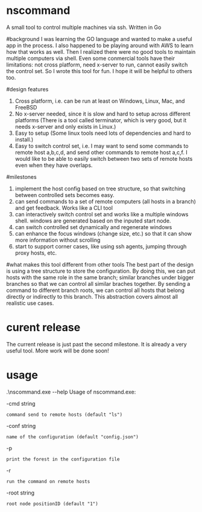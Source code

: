 # nscommand
A small tool to control multiple machines via ssh. Written in Go

#background
I was learning the GO language and wanted to make a useful app in the process.
I also happened to be playing around with AWS to learn how that works as well. Then I realized there were no good tools to maintain multiple computers via shell. Even some conmercial tools have their limitations: not cross platform, need x-server to run, cannot easily switch the control set.
So I wrote this tool for fun. I hope it will be helpful to others too.

#design features
1. Cross platform, i.e. can be run at least on Windows, Linux, Mac, and FreeBSD
2. No x-server needed, since it is slow and hard to setup across different platforms (There is a tool called terminator, which is very good, but it needs x-server and only exists in Linux.)
3. Easy to setup (Some linux tools need lots of dependencies and hard to install.)
4. Easy to switch control set, i.e. I may want to send some commands to remote host a,b,c,d, and send other commands to remote host a,c,f. I would like to be able to easily switch between two sets of remote hosts even when they have overlaps.


#milestones
1. implement the host config based on tree structure, so that switching between controlled sets becomes easy.
2. can send commands to a set of remote computers (all hosts in a branch) and get feedback. Works like a CLI tool
3. can interactively switch control set and works like a multiple windows shell. windows are generated based on the inputed start node.
4. can switch controlled set dynamically and regenerate windows
5. can enhance the focus windows (change size, etc.) so that it can show more information without scrolling
6. start to support corner cases, like using ssh agents, jumping through proxy hosts, etc.

#what makes this tool different from other tools
The best part of the design is using a tree structure to store the configuration. By doing this, we can put hosts with the same role in the same branch; similar branches under bigger branches so that we can control all similar braches together. By sending a command to different branch roots, we can control all hosts that belong directly or indirectly to this branch. This abstraction covers almost all realistic use cases. 

# curent release
The current release is just past the second milestone. It is already a very useful tool. More work will be done soon!

# usage
.\nscommand.exe --help
Usage of nscommand.exe:

  -cmd string
  
    command send to remote hosts (default "ls")
        
  -conf string
  
    name of the configuration (default "config.json")
        
  -p
  
    print the forest in the configuration file
  
  -r
  
    run the command on remote hosts
  
  -root string
  
    root node positionID (default "1")
